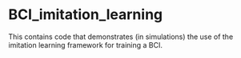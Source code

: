 # BCI_imitation_learning
This contains code that demonstrates (in simulations) the use of the imitation learning framework for training a BCI.
